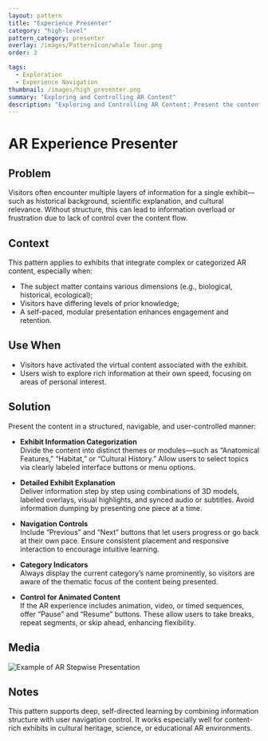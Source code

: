 ```yaml
---
layout: pattern
title: "Experience Presenter"
category: "high-level"
pattern_category: presenter
overlay: /images/PatternIcon/whale Tour.png
order: 3

tags:
  - Exploration
  - Experience Navigation
thumbnail: /images/high_presenter.png
summary: "Exploring and Controlling AR Content"
description: "Exploring and Controlling AR Content: Present the content in a structured, navigable, and user-controlled manner."
---
```


# AR Experience Presenter

## Problem
Visitors often encounter multiple layers of information for a single exhibit—such as historical background, scientific explanation, and cultural relevance. Without structure, this can lead to information overload or frustration due to lack of control over the content flow.

## Context
This pattern applies to exhibits that integrate complex or categorized AR content, especially when:
- The subject matter contains various dimensions (e.g., biological, historical, ecological);
- Visitors have differing levels of prior knowledge;
- A self-paced, modular presentation enhances engagement and retention.

## Use When
- Visitors have activated the virtual content associated with the exhibit.
- Users wish to explore rich information at their own speed, focusing on areas of personal interest.

## Solution
Present the content in a structured, navigable, and user-controlled manner:

- **Exhibit Information Categorization**  
  Divide the content into distinct themes or modules—such as “Anatomical Features,” “Habitat,” or “Cultural History.” Allow users to select topics via clearly labeled interface buttons or menu options.

- **Detailed Exhibit Explanation**  
  Deliver information step by step using combinations of 3D models, labeled overlays, visual highlights, and synced audio or subtitles. Avoid information dumping by presenting one piece at a time.

- **Navigation Controls**  
  Include “Previous” and “Next” buttons that let users progress or go back at their own pace. Ensure consistent placement and responsive interaction to encourage intuitive learning.

- **Category Indicators**  
  Always display the current category’s name prominently, so visitors are aware of the thematic focus of the content being presented.

- **Control for Animated Content**  
  If the AR experience includes animation, video, or timed sequences, offer “Pause” and “Resume” buttons. These allow users to take breaks, repeat segments, or skip ahead, enhancing flexibility.

## Media
![Example of AR Stepwise Presentation](https://example.com/ar-presenter-demo.gif)

## Notes
This pattern supports deep, self-directed learning by combining information structure with user navigation control. It works especially well for content-rich exhibits in cultural heritage, science, or educational AR environments.
